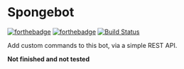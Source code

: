 # Spongebot
[![forthebadge](https://forthebadge.com/images/badges/made-with-go.svg)](https://forthebadge.com)
[![forthebadge](https://forthebadge.com/images/badges/built-with-love.svg)](https://forthebadge.com)
[![Build Status](https://travis-ci.org/flohero/Spongebot.svg?branch=master)](https://travis-ci.org/flohero/Spongebot)

Add custom commands to this bot, via a simple REST API.

**Not finished and not tested**